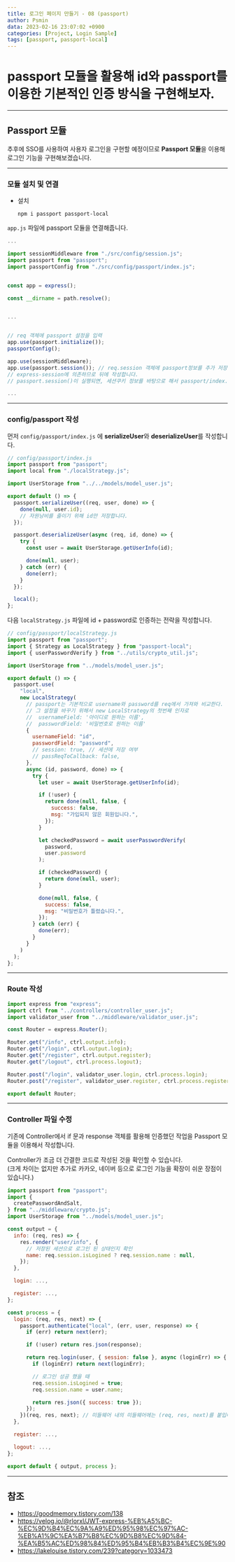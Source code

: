 ```yaml
---
title: 로그인 페이지 만들기 - 08 (passport)
author: Psmin
data: 2023-02-16 23:07:02 +0900
categories: [Project, Login Sample]
tags: [passport, passport-local]
---
```


# passport 모듈을 활용해 id와 passport를 이용한 기본적인 인증 방식을 구현해보자.

---

## Passport 모듈

추후에 SSO를 사용하여 사용자 로그인을 구현할 예정이므로 **Passport 모듈**을 이용해 로그인 기능을 구현해보겠습니다.

---

### 모듈 설치 및 연결

- 설치
  ```console
  npm i passport passport-local
  ```

`app.js` 파일에 passport 모듈을 연결해줍니다.

```js
...

import sessionMiddleware from "./src/config/session.js";
import passport from "passport";
import passportConfig from "./src/config/passport/index.js";


const app = express();

const __dirname = path.resolve();


...


// req 객체에 passport 설정을 입력
app.use(passport.initialize());
passportConfig();

app.use(sessionMiddleware);
app.use(passport.session()); // req.session 객체에 passport정보를 추가 저장
// express-session에 의존하므로 뒤에 작성합니다.
// passport.session()이 실행되면, 세션쿠키 정보를 바탕으로 해서 passport/index.js의 deserializeUser()가 실행됩니다.

...


```

---

### config/passport 작성

먼저 `config/passport/index.js` 에 **serializeUser**와 **deserializeUser**를 작성합니다.

```js
// config/passport/index.js
import passport from "passport";
import local from "./localStrategy.js";

import UserStorage from "../../models/model_user.js";

export default () => {
  passport.serializeUser((req, user, done) => {
    done(null, user.id);
    // 자원낭비를 줄이기 위해 id만 저장합니다.
  });

  passport.deserializeUser(async (req, id, done) => {
    try {
      const user = await UserStorage.getUserInfo(id);

      done(null, user);
    } catch (err) {
      done(err);
    }
  });

  local();
};
```

다음 `localStrategy.js` 파일에 id + password로 인증하는 전략을 작성합니다.

```js
// config/passport/localStrategy.js
import passport from "passport";
import { Strategy as LocalStrategy } from "passport-local";
import { userPasswordVerify } from "../utils/crypto_util.js";

import UserStorage from "../models/model_user.js";

export default () => {
  passport.use(
    "local",
    new LocalStrategy(
      // passport는 기본적으로 username와 password를 req에서 가져와 비교한다.
      // 그 설정을 바꾸기 위해서 new LocalStrategy의 첫번째 인자로
      //  usernameField: '아이디로 원하는 이름',
      //  passwordField: '비밀번호로 원하는 이름'
      {
        usernameField: "id",
        passwordField: "password",
        // session: true, // 세션에 저장 여부
        // passReqToCallback: false,
      },
      async (id, password, done) => {
        try {
          let user = await UserStorage.getUserInfo(id);

          if (!user) {
            return done(null, false, {
              success: false,
              msg: "가입되지 않은 회원입니다.",
            });
          }

          let checkedPassword = await userPasswordVerify(
            password,
            user.password
          );

          if (checkedPassword) {
            return done(null, user);
          }

          done(null, false, {
            success: false,
            msg: "비밀번호가 틀렸습니다.",
          });
        } catch (err) {
          done(err);
        }
      }
    )
  );
};
```

---

### Route 작성

```js
import express from "express";
import ctrl from "../controllers/controller_user.js";
import validator_user from "../middleware/validator_user.js";

const Router = express.Router();

Router.get("/info", ctrl.output.info);
Router.get("/login", ctrl.output.login);
Router.get("/register", ctrl.output.register);
Router.get("/logout", ctrl.process.logout);

Router.post("/login", validator_user.login, ctrl.process.login);
Router.post("/register", validator_user.register, ctrl.process.register);

export default Router;
```

---

### Controller 파일 수정

기존에 Controller에서 if 문과 response 객체를 활용해 인증했던 작업을 Passport 모듈을 이용해서 작성합니다.

Controller가 조금 더 간결한 코드로 작성된 것을 확인할 수 있습니다.  
(크게 차이는 없지만 추가로 카카오, 네이버 등으로 로그인 기능을 확장이 쉬운 장점이 있습니다.)

```js
import passport from "passport";
import {
  createPasswordAndSalt,
} from "../middleware/crypto.js";
import UserStorage from "../models/model_user.js";

const output = {
  info: (req, res) => {
    res.render("user/info", {
      // 저장된 세션으로 로그인 된 상태인지 확인
      name: req.session.isLogined ? req.session.name : null,
    });
  },

  login: ...,

  register: ...,
};

const process = {
  login: (req, res, next) => {
    passport.authenticate("local", (err, user, response) => {
      if (err) return next(err);

      if (!user) return res.json(response);

      return req.login(user, { session: false }, async (loginErr) => {
        if (loginErr) return next(loginErr);

        // 로그인 성공 했을 때
        req.session.isLogined = true;
        req.session.name = user.name;

        return res.json({ success: true });
      });
    })(req, res, next); // 미들웨어 내의 미들웨어에는 (req, res, next)를 붙입니다.
  },

  register: ...,

  logout: ...,
};

export default { output, process };
```

---

## 참조

- <https://goodmemory.tistory.com/138>
- <https://velog.io/@rlorxl/JWT-express-%EB%A5%BC-%EC%9D%B4%EC%9A%A9%ED%95%98%EC%97%AC-%EB%A1%9C%EA%B7%B8%EC%9D%B8%EC%9D%84-%EA%B5%AC%ED%98%84%ED%95%B4%EB%B3%B4%EC%9E%90>
- <https://lakelouise.tistory.com/239?category=1033473>
